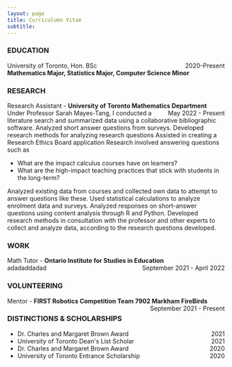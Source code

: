 ```yaml
---
layout: page
title: Curriculumn Vitae
subtitle: 
---  
```

### EDUCATION

University of Toronto, Hon. BSc <span style="float: right; ">2020-Present</span>  
**Mathematics Major, Statistics Major, Computer Science Minor**  
### RESEARCH

Research Assistant - **University of Toronto Mathematics Department** <span style="float: right; ">May 2022 - Present</span>  
Under Professor Sarah Mayes-Tang, I conducted a literature search and summarized data using a collaborative bibliographic software.
Analyzed short answer questions from surveys.
Developed research methods for analyzing research questions
Assisted in creating a Research Ethics Board application
Research involved answering questions such as

- What are the impact calculus courses have on learners? 
- What are the high-impact teaching practices that stick with students in the long-term?  

Analyzed existing data from courses and collected own data to attempt to answer questions like these. Used statistical calculations to analyze enrolment data and surveys. Analyzed responses on short-answer questions using content analysis through R and Python. Developed research methods in consultation with the professor and other experts to collect and analyze data, according to the research questions developed.  

### WORK

Math Tutor - **Ontario Institute for Studies in Education** <span style="float: right; ">September 2021 - April 2022</span>  
adadaddadad  

### VOLUNTEERING

Mentor - **FIRST Robotics Competition Team 7902 Markham FireBirds** <span style="float: right; ">September 2021 - Present</span>

### DISTINCTIONS & SCHOLARSHIPS

- Dr. Charles and Margaret Brown Award <span style="float: right; ">2021</span> 
- University of Toronto Dean's List Scholar <span style="float: right; ">2021</span>
- Dr. Charles and Margaret Brown Award <span style="float: right; ">2020</span>  
- University of Toronto Entrance Scholarship <span style="float: right; ">2020</span>  
